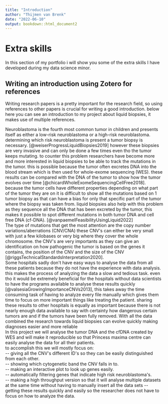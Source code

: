 ```yaml
---
title: "Introduction"
author: "Thijmen van Brenk"
date: "2022-06-10"
output: bookdown::html_document2
---
```


# Extra skills

In this section of my portfolio i will show you some of the extra skills I have developed during my data science minor.

## Writing an introduction using Zotero for references        

Writing research papers is a pretty important for the research field, so using references to other papers is crucial for writing a good introduction. below here you can see an introduction to my project about liquid biopsies, it makes use of multiple references.

Neuroblastoma is the fourth most common tumor in children and presents itself as either a low-risk neuroblastoma or a high-risk neuroblastoma. determining which risk neuroblastoma is present a tumor biopsy is necessary. [@weiserProgressLiquidBiopsies2019] however these biopsies are very invasive and can only be done a few times even tho the tumor keeps mutating. to counter this problem researchers have become more and more interested in liquid biopsies to be able to track the mutations in the tumor. this is possible because the tumor often excretes DNA into the blood stream which is then used for whole-exome sequencing (WES). these results can be compared with the DNA of the tumor to show how the tumor evolves over time [@chicardWholeExomeSequencingCellFree2018]. because the tumor cells have different properties depending on what part of the tumor they are on it is difficult to show all the mutations based on 1 tumor biopsy as that can have a bias for only that specific part of the tumor where the biopsy was taken from. liquid biopsies also help with this problem as they sequence all the DNA that has been excreted by the tumor, this makes it possible to spot different mutations in both tumor DNA and cell free DNA (cf-DNA). [@vanpaemelFeasibilityUsingLiquid2022]        
The type of mutations that get the most attention are the copy number variations/aberrations (CNV/CNA) these CNV's can either be very small with just a few kilobases or very big where they cover the whole chromosome. the CNV's are very importants as they can give an identification on how pathogenic the tumor is based on the genes it contains, the position of the CNV and the size of the CNV [@riggsTechnicalStandardsInterpretation2020].       
Some hospitals sadly don't have easy ways to analyse the data from all these patients because they do not have the experience with data analysis. this makes the process of analyzing the data a slow and tedious task. even tho it would be extremely beneficial for the hospitals without data scientists to have the programs available to analyse these results quickly [@valsesiaGrowingImportanceCNVs2013], this takes away the time consuming task of having to analyze every file manually which gives them time to focus on more important things like treating the patient. sharing these results to other hospitals is equally as important because there is not nearly enough data available to say with certainty how dangerous certain tumors are and if the tumors have been fully removed. With all the data combined the research towards liquid biopsies can evolve quickly making diagnoses easier and more reliable        
In this project we will analyse the tumor DNA and the cfDNA created by WES and will make it reproducible so that Princess maxima centre can easily analyse the data for all their patients.       
to accomplish this we will mostly focus on:       
-- giving all the CNV's different ID's so they can be easily distinguished from each other.       
-- showing which cytogenetic band the CNV falls in to.        
-- making an interactive plot to look up genes easily.        
-- automatically filtering genes that indicate high risk neuroblastoma's.       
-- making a high throughput version so that it will analyse multiple datasets at the same time without having to manually insert all the data sets
-- getting these results quickly and easily so the researcher does not have to focus on how to analyze the data.
